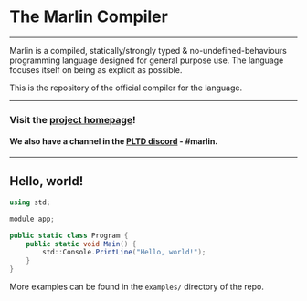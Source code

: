 # The Marlin Compiler

---

Marlin is a compiled, statically/strongly typed & no-undefined-behaviours programming language designed for general purpose use. The language focuses itself on being as explicit as possible.

This is the repository of the official compiler for the language.

---

### Visit the [project homepage](https://marlinlang.github.io/)!
#### We also have a channel in the [PLTD discord](https://discord.gg/4Kjt3ZE) - #marlin.

---

## Hello, world!
```csharp
using std;

module app;

public static class Program {
    public static void Main() {
        std::Console.PrintLine("Hello, world!");
    }
}
```
More examples can be found in the `examples/` directory of the repo.